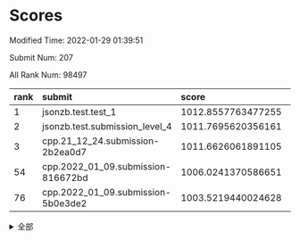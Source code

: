 # Scores

Modified Time: 2022-01-29 01:39:51

Submit Num: 207

All Rank Num: 98497

| rank |               submit               |       score        |       sigma        | pk_num |
| :--- | :--------------------------------- | :----------------- | :----------------- | :----- |
| 1    | jsonzb.test.test_1                 | 1012.8557763477255 | 0.7979213512823679 | 1901   |
| 2    | jsonzb.test.submission_level_4     | 1011.7695620356161 | 0.8115192621192626 | 1903   |
| 3    | cpp.21_12_24.submission-2b2ea0d7   | 1011.6626061891105 | 0.7699690523404996 | 1897   |
| 54   | cpp.2022_01_09.submission-816672bd | 1006.0241370586651 | 0.7314765572623502 | 1908   |
| 76   | cpp.2022_01_09.submission-5b0e3de2 | 1003.5219440024628 | 0.706537618230583  | 1902   |


<details>
<summary>全部</summary>

| rank |                 submit                 |       score        |       sigma        | pk_num |
| :--- | :------------------------------------- | :----------------- | :----------------- | :----- |
| 1    | jsonzb.test.test_1                     | 1012.8557763477255 | 0.7979213512823679 | 1901   |
| 2    | jsonzb.test.submission_level_4         | 1011.7695620356161 | 0.8115192621192626 | 1903   |
| 3    | cpp.21_12_24.submission-2b2ea0d7       | 1011.6626061891105 | 0.7699690523404996 | 1897   |
| 4    | gobigger.level_3.submission_level_3_2  | 1011.6625465842218 | 0.7762443446342374 | 1897   |
| 5    | gobigger.level_3.submission_level_3_40 | 1011.2208883645771 | 0.7750666978536739 | 1906   |
| 6    | gobigger.level_3.submission_level_3_46 | 1011.2163839173658 | 0.7655607280988932 | 1902   |
| 7    | gobigger.level_3.submission_level_3_6  | 1010.9873037839914 | 0.7727600525744115 | 1904   |
| 8    | gobigger.level_3.submission_level_3_27 | 1010.8739344222619 | 0.7691064004582517 | 1904   |
| 9    | gobigger.level_3.submission_level_3_49 | 1010.7739251137918 | 0.7456359357764599 | 1904   |
| 10   | gobigger.level_3.submission_level_3_9  | 1010.7449505289991 | 0.7529920360467861 | 1908   |
| 11   | gobigger.level_3.submission_level_3_47 | 1010.7283156223687 | 0.7608410225155828 | 1905   |
| 12   | gobigger.level_3.submission_level_3_42 | 1010.664505309836  | 0.7982692611181357 | 1898   |
| 13   | gobigger.level_3.submission_level_3_32 | 1010.6465438489187 | 0.775354202901164  | 1904   |
| 14   | gobigger.level_3.submission_level_3_12 | 1010.6447730841863 | 0.7532421433434533 | 1906   |
| 15   | gobigger.level_3.submission_level_3_19 | 1010.6191343987643 | 0.7668706460684951 | 1897   |
| 16   | gobigger.level_3.submission_level_3_31 | 1010.3883047610428 | 0.7604636935153286 | 1904   |
| 17   | gobigger.level_3.submission_level_3_13 | 1010.3521388882236 | 0.7579155842834425 | 1904   |
| 18   | gobigger.level_3.submission_level_3_5  | 1010.301254626879  | 0.7446411805149101 | 1903   |
| 19   | gobigger.level_3.submission_level_3_23 | 1010.2291112230831 | 0.7393610585102891 | 1902   |
| 20   | gobigger.level_3.submission_level_3_38 | 1010.2268586201054 | 0.7720665647385482 | 1905   |
| 21   | gobigger.level_3.submission_level_3_26 | 1010.2052816424308 | 0.7571568810454297 | 1904   |
| 22   | gobigger.level_3.submission_level_3_28 | 1010.0624849271563 | 0.7501296584009397 | 1909   |
| 23   | gobigger.level_3.submission_level_3_44 | 1010.0360735840345 | 0.7534464783096212 | 1900   |
| 24   | gobigger.level_3.submission_level_3_20 | 1009.9850126369541 | 0.7447850341448846 | 1902   |
| 25   | gobigger.level_3.submission_level_3_21 | 1009.8146991591414 | 0.7445745827444115 | 1902   |
| 26   | gobigger.level_3.submission_level_3_48 | 1009.8099546681525 | 0.7417772990105767 | 1903   |
| 27   | gobigger.level_3.submission_level_3_10 | 1009.7764220928847 | 0.7423979354451385 | 1906   |
| 28   | gobigger.level_3.submission_level_3_1  | 1009.7289053499065 | 0.7625594097787637 | 1900   |
| 29   | gobigger.level_3.submission_level_3_8  | 1009.7032892135476 | 0.7524497613784858 | 1908   |
| 30   | gobigger.level_3.submission_level_3_0  | 1009.6384189871807 | 0.767531681828934  | 1904   |
| 31   | gobigger.level_3.submission_level_3_7  | 1009.6335671640153 | 0.7728037203755331 | 1902   |
| 32   | gobigger.level_3.submission_level_3_18 | 1009.6315369339537 | 0.7563370709687139 | 1905   |
| 33   | gobigger.level_3.submission_level_3_37 | 1009.6125754873906 | 0.7385173601847649 | 1903   |
| 34   | gobigger.level_3.submission_level_3_4  | 1009.5823615753804 | 0.7412813957486675 | 1902   |
| 35   | gobigger.level_3.submission_level_3_15 | 1009.5510523782272 | 0.756162788232718  | 1907   |
| 36   | gobigger.level_3.submission_level_3_30 | 1009.493692813025  | 0.7537958183781761 | 1904   |
| 37   | gobigger.level_3.submission_level_3_39 | 1009.4730702057873 | 0.751331390051284  | 1902   |
| 38   | gobigger.level_3.submission_level_3_43 | 1009.4549778533346 | 0.7479009213685666 | 1904   |
| 39   | gobigger.level_3.submission_level_3_25 | 1009.3979449469417 | 0.7478427622668677 | 1905   |
| 40   | gobigger.level_3.submission_level_3_14 | 1009.2985878513131 | 0.7778291588743428 | 1907   |
| 41   | gobigger.level_3.submission_level_3_34 | 1009.2787328153104 | 0.7437034005720147 | 1903   |
| 42   | gobigger.level_3.submission_level_3_41 | 1009.1050096634993 | 0.7437407733320339 | 1907   |
| 43   | gobigger.level_3.submission_level_3_11 | 1009.0993637842968 | 0.746517509589835  | 1904   |
| 44   | gobigger.level_3.submission_level_3_3  | 1009.0767225034766 | 0.7333014040828156 | 1908   |
| 45   | gobigger.level_3.submission_level_3_22 | 1009.050625547825  | 0.7494604321100651 | 1897   |
| 46   | gobigger.level_3.submission_level_3_35 | 1009.0070300692922 | 0.7798993488083007 | 1898   |
| 47   | gobigger.level_3.submission_level_3_45 | 1009.002226984884  | 0.7684874537794464 | 1903   |
| 48   | gobigger.level_3.submission_level_3_29 | 1008.9299034704492 | 0.739268379598345  | 1898   |
| 49   | gobigger.level_3.submission_level_3_33 | 1008.8957806725817 | 0.7374988370714071 | 1906   |
| 50   | gobigger.level_3.submission_level_3_36 | 1008.8318724293065 | 0.7371257237896917 | 1907   |
| 51   | gobigger.level_3.submission_level_3_24 | 1008.7684223988314 | 0.7377793744424131 | 1896   |
| 52   | gobigger.level_3.submission_level_3_17 | 1008.6720846503188 | 0.7487230564141772 | 1904   |
| 53   | gobigger.level_3.submission_level_3_16 | 1008.132864554559  | 0.772279618662809  | 1907   |
| 54   | cpp.2022_01_09.submission-816672bd     | 1006.0241370586651 | 0.7314765572623502 | 1908   |
| 55   | gobigger.level_1.submission_level_1_5  | 1004.6175502739784 | 0.7257998741193562 | 1905   |
| 56   | gobigger.level_1.submission_level_1_46 | 1004.5733929488076 | 0.7165578333498913 | 1900   |
| 57   | gobigger.level_1.submission_level_1_29 | 1004.2641761388952 | 0.7113740286213234 | 1906   |
| 58   | gobigger.level_1.submission_level_1_28 | 1004.1812090040304 | 0.6946360896983469 | 1902   |
| 59   | gobigger.level_1.submission_level_1_32 | 1004.0081562209805 | 0.7229211429307871 | 1898   |
| 60   | gobigger.level_1.submission_level_1_16 | 1003.9813212607343 | 0.7144998712770528 | 1905   |
| 61   | gobigger.level_1.submission_level_1_19 | 1003.9627892893292 | 0.7211187946016203 | 1903   |
| 62   | gobigger.level_1.submission_level_1_6  | 1003.9479598202398 | 0.7227861661101003 | 1902   |
| 63   | gobigger.level_1.submission_level_1_0  | 1003.9082724135257 | 0.7160794780288944 | 1905   |
| 64   | gobigger.level_1.submission_level_1_42 | 1003.9004923194365 | 0.7205899531851948 | 1902   |
| 65   | gobigger.level_1.submission_level_1_21 | 1003.868344568615  | 0.735313834598388  | 1899   |
| 66   | gobigger.level_1.submission_level_1_45 | 1003.8662266873973 | 0.7244904210403413 | 1902   |
| 67   | gobigger.level_1.submission_level_1_25 | 1003.8449808674116 | 0.7211636818800666 | 1899   |
| 68   | gobigger.level_1.submission_level_1_15 | 1003.8433201995437 | 0.7057923915112221 | 1908   |
| 69   | gobigger.level_1.submission_level_1_37 | 1003.8291064164772 | 0.7047645329309306 | 1905   |
| 70   | gobigger.level_1.submission_level_1_7  | 1003.751607770643  | 0.7152230134963823 | 1905   |
| 71   | gobigger.level_1.submission_level_1_44 | 1003.6772491872447 | 0.7192271713495221 | 1902   |
| 72   | gobigger.level_1.submission_level_1_26 | 1003.637998769011  | 0.724117027436825  | 1905   |
| 73   | gobigger.level_1.submission_level_1_33 | 1003.5866896048318 | 0.7162939200104861 | 1905   |
| 74   | gobigger.level_1.submission_level_1_36 | 1003.5499999979236 | 0.7191739808977787 | 1901   |
| 75   | gobigger.level_1.submission_level_1_9  | 1003.5496199181788 | 0.7290628308958758 | 1903   |
| 76   | cpp.2022_01_09.submission-5b0e3de2     | 1003.5219440024628 | 0.706537618230583  | 1902   |
| 77   | gobigger.level_1.submission_level_1_17 | 1003.4303099715447 | 0.7079472657982296 | 1904   |
| 78   | gobigger.level_1.submission_level_1_2  | 1003.3683727031562 | 0.723706642325318  | 1905   |
| 79   | gobigger.level_1.submission_level_1_43 | 1003.3093987913428 | 0.7162480774212114 | 1903   |
| 80   | gobigger.level_1.submission_level_1_10 | 1003.227707307175  | 0.7142899054690971 | 1902   |
| 81   | gobigger.level_1.submission_level_1_1  | 1003.2219734438287 | 0.7157074738605465 | 1904   |
| 82   | gobigger.level_1.submission_level_1_14 | 1003.2164824847267 | 0.722143422425253  | 1904   |
| 83   | gobigger.level_1.submission_level_1_20 | 1003.211071197442  | 0.71602667030519   | 1904   |
| 84   | gobigger.level_1.submission_level_1_48 | 1003.0966550685291 | 0.7116816577822419 | 1902   |
| 85   | gobigger.level_1.submission_level_1_18 | 1003.0863195043659 | 0.7111455723307298 | 1899   |
| 86   | gobigger.level_1.submission_level_1_12 | 1003.0405830605736 | 0.7100278311649363 | 1906   |
| 87   | gobigger.level_1.submission_level_1_30 | 1003.0347354744731 | 0.7296194463654976 | 1904   |
| 88   | gobigger.level_1.submission_level_1_27 | 1002.9731750145261 | 0.7024408689962875 | 1904   |
| 89   | gobigger.level_1.submission_level_1_11 | 1002.9139018227341 | 0.7167432886937193 | 1903   |
| 90   | gobigger.level_1.submission_level_1_38 | 1002.7898364105353 | 0.7021109105299178 | 1908   |
| 91   | gobigger.level_1.submission_level_1_23 | 1002.7561109671007 | 0.7066513313832061 | 1902   |
| 92   | gobigger.level_1.submission_level_1_35 | 1002.7391328970918 | 0.7116454111334    | 1903   |
| 93   | gobigger.level_1.submission_level_1_39 | 1002.6699097065925 | 0.7137895453111034 | 1902   |
| 94   | gobigger.level_1.submission_level_1_22 | 1002.6410131734593 | 0.7082057913640593 | 1903   |
| 95   | gobigger.level_1.submission_level_1_13 | 1002.5677752481628 | 0.7164594023663386 | 1903   |
| 96   | gobigger.level_1.submission_level_1_31 | 1002.5454479248888 | 0.7156989507801194 | 1905   |
| 97   | gobigger.level_1.submission_level_1_8  | 1002.3796435346743 | 0.7219038156933947 | 1900   |
| 98   | gobigger.level_1.submission_level_1_34 | 1002.2573255404917 | 0.7057114755371802 | 1905   |
| 99   | gobigger.level_1.submission_level_1_3  | 1002.0459975551773 | 0.7146337514728249 | 1901   |
| 100  | gobigger.level_1.submission_level_1_4  | 1001.9223789668013 | 0.7101860968791435 | 1900   |
| 101  | gobigger.level_1.submission_level_1_49 | 1001.7644348761536 | 0.7127785760572035 | 1905   |
| 102  | gobigger.level_1.submission_level_1_41 | 1001.7307784036964 | 0.7168893324470069 | 1905   |
| 103  | gobigger.level_1.submission_level_1_40 | 1001.6505900926659 | 0.7082689160806922 | 1906   |
| 104  | gobigger.level_1.submission_level_1_47 | 1001.5729301343188 | 0.7118067738978978 | 1903   |
| 105  | gobigger.level_1.submission_level_1_24 | 1001.1907883060901 | 0.7068765606871981 | 1902   |
| 106  | gobigger.random.submission_random_37   | 997.513436999921   | 0.6991913553323675 | 1905   |
| 107  | gobigger.random.submission_random_7    | 997.18715431709    | 0.7126546341866514 | 1905   |
| 108  | gobigger.random.submission_random_14   | 997.0355675363294  | 0.7087970437896174 | 1905   |
| 109  | gobigger.random.submission_random_41   | 996.923852133669   | 0.6977731114805236 | 1902   |
| 110  | gobigger.random.submission_random_23   | 996.8632163564274  | 0.7054408831575264 | 1905   |
| 111  | gobigger.random.submission_random_21   | 996.8151740183756  | 0.7012479053193419 | 1907   |
| 112  | gobigger.random.submission_random_8    | 996.7395351247785  | 0.708114218648629  | 1906   |
| 113  | gobigger.random.submission_random_39   | 996.6541852706038  | 0.7094519134053766 | 1902   |
| 114  | gobigger.random.submission_random_22   | 996.6399555835934  | 0.7101095899214147 | 1899   |
| 115  | gobigger.random.submission_random_17   | 996.5935420154913  | 0.7223056566023791 | 1905   |
| 116  | gobigger.random.submission_random_29   | 996.5915541818105  | 0.7111837789532055 | 1906   |
| 117  | gobigger.random.submission_random_43   | 996.567756346895   | 0.6939674000629309 | 1907   |
| 118  | gobigger.random.submission_random_34   | 996.5104741444419  | 0.7172663898671945 | 1903   |
| 119  | gobigger.random.submission_random_28   | 996.3720680928496  | 0.6998473185715298 | 1903   |
| 120  | gobigger.random.submission_random_9    | 996.3537878888949  | 0.7108636656686838 | 1908   |
| 121  | gobigger.random.submission_random_35   | 996.2821739364251  | 0.6930292597978555 | 1906   |
| 122  | gobigger.random.submission_random_30   | 996.2141482423434  | 0.7138505133506603 | 1904   |
| 123  | gobigger.random.submission_random_38   | 996.183933651412   | 0.7134949424621698 | 1904   |
| 124  | gobigger.random.submission_random_0    | 996.1800786694104  | 0.7140126412119949 | 1899   |
| 125  | gobigger.random.submission_random_16   | 996.1202132461879  | 0.7228430121464452 | 1905   |
| 126  | gobigger.random.submission_random_24   | 996.1002953350079  | 0.705750192709762  | 1901   |
| 127  | gobigger.random.submission_random_11   | 996.0722077400368  | 0.7107618260257001 | 1902   |
| 128  | gobigger.random.submission_random_44   | 996.0188255056574  | 0.7105189578845547 | 1910   |
| 129  | gobigger.random.submission_random_10   | 995.9902163764998  | 0.7126780842371317 | 1907   |
| 130  | gobigger.random.submission_random_19   | 995.987952438196   | 0.7209804909314915 | 1904   |
| 131  | gobigger.random.submission_random_45   | 995.9783800452064  | 0.7057947525088383 | 1906   |
| 132  | gobigger.random.submission_random_36   | 995.9532999815516  | 0.7201342774989642 | 1899   |
| 133  | gobigger.random.submission_random_6    | 995.9499265648353  | 0.7071127320925285 | 1903   |
| 134  | gobigger.random.submission_random_49   | 995.9186238109429  | 0.7185074971302797 | 1906   |
| 135  | gobigger.random.submission_random_12   | 995.8665837727934  | 0.7020409984500008 | 1904   |
| 136  | gobigger.random.submission_random_31   | 995.8475452488465  | 0.7005503911650531 | 1905   |
| 137  | gobigger.random.submission_random_46   | 995.8350944484013  | 0.7020728359648976 | 1905   |
| 138  | gobigger.random.submission_random_32   | 995.8232289828011  | 0.7032312485751084 | 1903   |
| 139  | gobigger.random.submission_random_3    | 995.7888320653925  | 0.7014338089615199 | 1899   |
| 140  | gobigger.random.submission_random_4    | 995.7731908497208  | 0.7214624290433286 | 1901   |
| 141  | gobigger.random.submission_random_27   | 995.753865250955   | 0.7064099003344092 | 1905   |
| 142  | gobigger.random.submission_random_47   | 995.7277735211513  | 0.70467608950634   | 1901   |
| 143  | gobigger.random.submission_random_33   | 995.650018394322   | 0.7123276313833818 | 1902   |
| 144  | gobigger.random.submission_random_15   | 995.5770770846003  | 0.7008566831526966 | 1903   |
| 145  | gobigger.random.submission_random_26   | 995.566016993406   | 0.7115544644663995 | 1904   |
| 146  | gobigger.random.submission_random_18   | 995.5577447958731  | 0.7077946075745276 | 1900   |
| 147  | gobigger.random.submission_random_20   | 995.4461098421122  | 0.7077623516456585 | 1902   |
| 148  | gobigger.random.submission_random_13   | 995.2817808172119  | 0.7223845332565371 | 1905   |
| 149  | gobigger.random.submission_random_5    | 995.2598363732525  | 0.7082724563615146 | 1901   |
| 150  | gobigger.random.submission_random_25   | 995.2121047080193  | 0.706195404368957  | 1907   |
| 151  | gobigger.random.submission_random_2    | 995.0561515549591  | 0.7170079089323254 | 1905   |
| 152  | gobigger.random.submission_random_42   | 995.0349039302143  | 0.7333137508525469 | 1902   |
| 153  | gobigger.level_2.submission_level_2_32 | 995.0193101489468  | 0.7191666353078523 | 1906   |
| 154  | gobigger.random.submission_random_1    | 994.5086678116002  | 0.7232785949741792 | 1900   |
| 155  | gobigger.random.submission_random_48   | 994.4222244660369  | 0.7323546215914285 | 1901   |
| 156  | gobigger.random.submission_random_40   | 994.40081649289    | 0.7079382852645031 | 1901   |
| 157  | gobigger.level_2.submission_level_2_6  | 993.748742114901   | 0.7437348964607274 | 1900   |
| 158  | gobigger.level_2.submission_level_2_23 | 993.7175528432234  | 0.7381593477004335 | 1901   |
| 159  | gobigger.level_2.submission_level_2_46 | 993.3181161128074  | 0.7191304736747843 | 1903   |
| 160  | gobigger.level_2.submission_level_2_14 | 993.2788312112215  | 0.7384163418331507 | 1904   |
| 161  | gobigger.level_2.submission_level_2_27 | 993.2216123443842  | 0.7285937039876579 | 1902   |
| 162  | gobigger.level_2.submission_level_2_12 | 993.0854358805636  | 0.7486715599251431 | 1906   |
| 163  | gobigger.level_2.submission_level_2_0  | 992.9506983589869  | 0.7399344946086578 | 1898   |
| 164  | gobigger.level_2.submission_level_2_1  | 992.8867515356287  | 0.7428871779286683 | 1913   |
| 165  | gobigger.level_2.submission_level_2_49 | 992.8534048110066  | 0.7469207034156508 | 1902   |
| 166  | gobigger.level_2.submission_level_2_42 | 992.7786834263572  | 0.7268281355544034 | 1903   |
| 167  | gobigger.level_2.submission_level_2_48 | 992.6127082858815  | 0.7273030786830927 | 1901   |
| 168  | gobigger.level_2.submission_level_2_44 | 992.5144958982645  | 0.7317773617402595 | 1900   |
| 169  | gobigger.level_2.submission_level_2_3  | 992.5076367088794  | 0.7364759564346034 | 1906   |
| 170  | gobigger.level_2.submission_level_2_24 | 992.5062198652776  | 0.7584722150938384 | 1903   |
| 171  | gobigger.level_2.submission_level_2_36 | 992.4821326667609  | 0.7411047334125791 | 1897   |
| 172  | gobigger.level_2.submission_level_2_11 | 992.4589814812059  | 0.7528684021041222 | 1901   |
| 173  | gobigger.level_2.submission_level_2_21 | 992.4500574504312  | 0.7389666435898639 | 1908   |
| 174  | gobigger.level_2.submission_level_2_25 | 992.3584906674608  | 0.7447729834387179 | 1906   |
| 175  | gobigger.level_2.submission_level_2_31 | 992.2920769229498  | 0.7420369116864899 | 1900   |
| 176  | gobigger.level_2.submission_level_2_35 | 992.2647396028551  | 0.7414602009734317 | 1902   |
| 177  | gobigger.level_2.submission_level_2_15 | 992.2309872326196  | 0.7531562556850571 | 1903   |
| 178  | gobigger.level_2.submission_level_2_4  | 992.2221816791978  | 0.74247669593378   | 1905   |
| 179  | gobigger.level_2.submission_level_2_30 | 992.2065677570579  | 0.7397226829673713 | 1904   |
| 180  | gobigger.level_2.submission_level_2_29 | 992.165939544184   | 0.7562036258829453 | 1903   |
| 181  | gobigger.level_2.submission_level_2_18 | 992.1041895705988  | 0.7506767527936063 | 1899   |
| 182  | gobigger.level_2.submission_level_2_26 | 992.098557497604   | 0.7319511083997511 | 1900   |
| 183  | gobigger.level_2.submission_level_2_39 | 992.0756819980231  | 0.7566852245045071 | 1907   |
| 184  | gobigger.level_2.submission_level_2_28 | 992.0650389875394  | 0.7469222462639801 | 1906   |
| 185  | gobigger.level_2.submission_level_2_41 | 991.9566319924285  | 0.73175367792661   | 1901   |
| 186  | gobigger.level_2.submission_level_2_40 | 991.9475857281495  | 0.7610846587711431 | 1905   |
| 187  | gobigger.level_2.submission_level_2_19 | 991.8915733842412  | 0.7543094974270316 | 1905   |
| 188  | gobigger.level_2.submission_level_2_9  | 991.8653550855948  | 0.739893226533783  | 1906   |
| 189  | gobigger.level_2.submission_level_2_38 | 991.6512463808411  | 0.7495349077781676 | 1907   |
| 190  | gobigger.level_2.submission_level_2_10 | 991.4453814600889  | 0.77053972035889   | 1899   |
| 191  | gobigger.level_2.submission_level_2_22 | 991.4150312412897  | 0.7525851268029305 | 1902   |
| 192  | gobigger.level_2.submission_level_2_17 | 991.4082634246427  | 0.7420949106706438 | 1901   |
| 193  | gobigger.level_2.submission_level_2_43 | 991.4059622860801  | 0.7478056964282762 | 1907   |
| 194  | gobigger.level_2.submission_level_2_47 | 991.3933395873458  | 0.7466431453110384 | 1906   |
| 195  | gobigger.level_2.submission_level_2_5  | 991.3468307884108  | 0.7484034086750645 | 1904   |
| 196  | gobigger.level_2.submission_level_2_33 | 991.2778553031371  | 0.7488902622284969 | 1906   |
| 197  | gobigger.level_2.submission_level_2_8  | 991.270193026085   | 0.7466386054050882 | 1905   |
| 198  | gobigger.level_2.submission_level_2_34 | 991.1385790566623  | 0.7455860035716279 | 1905   |
| 199  | gobigger.level_2.submission_level_2_13 | 991.1118071674607  | 0.7506636308225981 | 1903   |
| 200  | gobigger.level_2.submission_level_2_16 | 991.0882763942253  | 0.7466077007452048 | 1898   |
| 201  | gobigger.level_2.submission_level_2_45 | 991.0036752964676  | 0.7539631708695707 | 1907   |
| 202  | gobigger.level_2.submission_level_2_20 | 990.8986941870739  | 0.7721614466978487 | 1905   |
| 203  | gobigger.level_2.submission_level_2_37 | 990.8781725118025  | 0.7567102193379401 | 1898   |
| 204  | gobigger.level_2.submission_level_2_2  | 990.6520051374746  | 0.7670128490789918 | 1906   |
| 205  | gobigger.level_2.submission_level_2_7  | 990.4097464873315  | 0.7498338352984381 | 1899   |
| 206  | gobigger.none.submission_none_1        | 976.7256508603928  | 1.2972774619145369 | 1901   |
| 207  | gobigger.none.submission_none_0        | 975.8354477247078  | 1.4346480328156472 | 1906   |

</details>